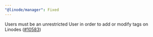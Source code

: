 ```yaml
---
"@linode/manager": Fixed
---
```


Users must be an unrestricted User in order to add or modify tags on Linodes ([#10583](https://github.com/linode/manager/pull/10583))
